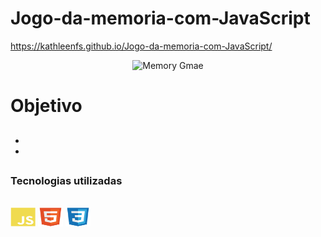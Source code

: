 # Jogo-da-memoria-com-JavaScript

https://kathleenfs.github.io/Jogo-da-memoria-com-JavaScript/

<div align = "center">
  <img alt="Memory Gmae" src="https://user-images.githubusercontent.com/90014122/188282340-581786e4-b596-4e8a-a07a-5bdd357cdd03.png">
  <br>
</div>


<h1>Objetivo</h1>
<p></p>
<h2></h2>

<h3></h3>
<ul>
<li></li>
<li></li>
</ul>
<h3></h3>
 
<p></p>

<h2></h2>

<h3>Tecnologias utilizadas</h3>
<div style="display: inline_block"><br>
   <img align="center" alt="kath-Js" height="30" width="40" src="https://raw.githubusercontent.com/devicons/devicon/master/icons/javascript/javascript-plain.svg">
  <img align="center" alt="kath-HTML" height="30" width="40" src="https://raw.githubusercontent.com/devicons/devicon/master/icons/html5/html5-original.svg">
  <img align="center" alt="kath-CSS" height="30" width="40" src="https://raw.githubusercontent.com/devicons/devicon/master/icons/css3/css3-original.svg">
 </div>
